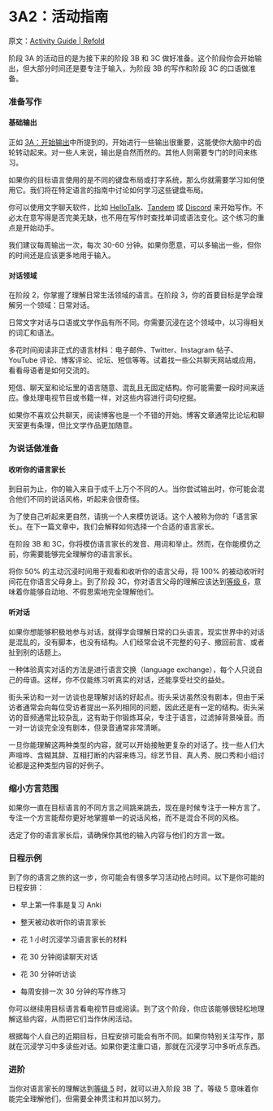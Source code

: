 # 3A2：活动指南

原文：[Activity Guide | Refold](https://refold.la/roadmap/stage-3/a/activity-guide)

阶段 3A 的活动目的是为接下来的阶段 3B 和 3C 做好准备。这个阶段你会开始输出，但大部分时间还是要专注于输入，为阶段 3B 的写作和阶段 3C 的口语做准备。

### 准备写作

#### 基础输出

正如 [3A：开始输出](https://refold.la/roadmap/stage-3/a/starting-output)中所提到的，开始进行一些输出很重要，这能使你大脑中的齿轮转动起来。对一些人来说，输出是自然而然的。其他人则需要专门的时间来练习。

如果你的目标语言使用的是不同的键盘布局或打字系统，那么你就需要学习如何使用它。我们将在特定语言的指南中讨论如何学习这些键盘布局。

你可以使用文字聊天软件，比如 [HelloTalk](https://brc.hellotalk.com/refold)、[Tandem](https://www.tandem.net/) 或 [Discord](https://www.reddit.com/r/languagelearning/comments/5m5426/discord_language_learning_servers_masterlist/) 来开始写作。不必太在意写得是否完美无缺，也不用在写作时查找单词或语法变化。这个练习的重点是开始动手。

我们建议每周输出一次，每次 30-60 分钟。如果你愿意，可以多输出一些，但你的时间还是应该更多地用于输入。

#### 对话领域

在阶段 2，你掌握了理解日常生活领域的语言。在阶段 3，你的首要目标是学会理解另一个领域：日常对话。

日常文字对话与口语或文学作品有所不同。你需要沉浸在这个领域中，以习得相关的词汇和语法。

多花时间阅读非正式的语言材料：电子邮件、Twitter、Instagram 帖子、YouTube 评论、博客评论、论坛、短信等等。试着找一些公共聊天网站或应用，看看母语者是如何交流的。

短信、聊天室和论坛里的语言随意、混乱且无固定结构。你可能需要一段时间来适应。像处理电视节目或书籍一样，对这些内容进行词句挖掘。

如果你不喜欢公共聊天，阅读博客也是一个不错的开始。博客文章通常比论坛和聊天室更有条理，但比文学作品更加随意。

### 为说话做准备

#### 收听你的语言家长

到目前为止，你的输入来自于成千上万个不同的人。当你尝试输出时，你可能会混合他们不同的说话风格，听起来会很奇怪。

为了使自己听起来更自然，请挑一个人来模仿说话。这个人被称为你的「语言家长」。在下一篇文章中，我们会解释如何选择一个合适的语言家长。

在阶段 3B 和 3C，你将模仿语言家长的发音、用词和举止。然而，在你能模仿之前，你需要能够完全理解你的语言家长。

将你 50% 的主动沉浸时间用于观看和收听你的语言父母，将 100% 的被动收听时间花在你语言父母身上。到了阶段 3C，你对语言父母的理解应该达到[等级 6](https://refold.la/roadmap/stage-2/a/levels-of-comprehension#Level-6-Automatic)，意味着你能够自动地、不假思索地完全理解他们。

#### 听对话

如果你想能够积极地参与对话，就得学会理解日常的口头语言。现实世界中的对话是混乱的，没有脚本，也没有结构。人们经常会说不完整的句子、撤回前言、或者扯到别的话题上。

一种体验真实对话的方法是进行语言交换（language exchange），每个人只说自己的母语。这样，你不仅能练习听真实的对话，还能享受社交的益处。

街头采访和一对一访谈也是理解对话的好起点。街头采访虽然没有剧本，但由于采访者通常会向每位受访者提出一系列相同的问题，因此还是有一定的结构。街头采访的音频通常比较杂乱，这有助于你锻炼耳朵，专注于语言，过滤掉背景噪音。而一对一访谈完全没有剧本，但录音通常非常清晰。

一旦你能理解这两种类型的内容，就可以开始接触更复杂的对话了。找一些人们大声喧哗、含糊其辞、互相打断的内容来练习。综艺节目、真人秀、脱口秀和小组讨论都是这种类型内容的好例子。

### 缩小方言范围

如果你一直在目标语言的不同方言之间跳来跳去，现在是时候专注于一种方言了。专注一个方言能帮你更好地掌握单一的说话风格，而不是混合不同的风格。

选定了你的语言家长后，请确保你其他的输入内容与他们的方言一致。

### 日程示例

到了你的语言之旅的这一步，你可能会有很多学习活动抢占时间。以下是你可能的日程安排：

- 早上第一件事是复习 Anki

- 整天被动收听你的语言家长

- 花 1 小时沉浸学习语言家长的材料

- 花 30 分钟阅读聊天对话

- 花 30 分钟听访谈

- 每周安排一次 30 分钟的写作练习

你可以继续用目标语言看电视节目或阅读。到了这个阶段，你应该能够很轻松地理解这些内容，从而把它们当作休闲活动。

根据每个人自己的近期目标，日程安排可能会有所不同。如果你特别关注写作，那就在沉浸学习中多读些对话。如果你更注重口语，那就在沉浸学习中多听点东西。

### 进阶

当你对语言家长的理解达到[等级 5](https://refold.la/roadmap/stage-2/a/levels-of-comprehension#Level-5-Comfortable) 时，就可以进入阶段 3B 了。等级 5 意味着你能完全理解他们，但需要全神贯注和并加以努力。